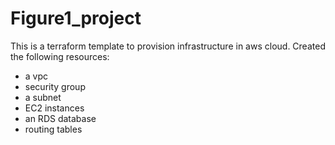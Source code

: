 # Figure1_project
This is a terraform template to provision infrastructure in aws cloud.
Created the following resources:
 - a vpc
 - security group
- a subnet
- EC2 instances
- an RDS database
- routing tables


